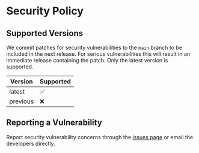 # Security Policy

## Supported Versions

We commit patches for security vulnerabilities to the `main` branch to be included in the next release. 
For serious vulnerabilities this will result in an immediate release containing the patch. 
Only the latest version is supported.

| Version | Supported          |
| ------- | ------------------ |
| latest  | :white_check_mark: |
| previous| :x:                |

## Reporting a Vulnerability

Report security vulnerability concerns through the [issues page](https://github.com/SNL-WaterPower/WecOptTool/issues) or email the developers directly.
